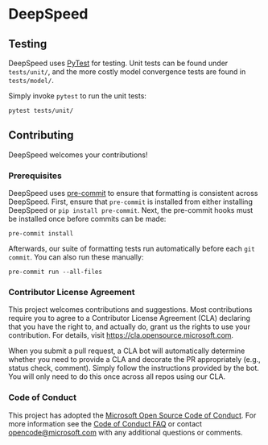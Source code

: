 
# DeepSpeed



## Testing
DeepSpeed uses [PyTest](https://docs.pytest.org/en/latest/) for testing. Unit tests can
be found under `tests/unit/`, and the more costly model convergence tests are found in
`tests/model/`.

Simply invoke `pytest` to run the unit tests:
```
pytest tests/unit/
```



## Contributing

DeepSpeed welcomes your contributions!

### Prerequisites

DeepSpeed uses [pre-commit](https://pre-commit.com/) to ensure that formatting is
consistent across DeepSpeed.  First, ensure that `pre-commit` is installed from either
installing DeepSpeed or `pip install pre-commit`.  Next, the pre-commit hooks must be
installed once before commits can be made:
```
pre-commit install
```
Afterwards, our suite of formatting tests run automatically before each `git commit`. You
can also run these manually:
```
pre-commit run --all-files
```


### Contributor License Agreement

This project welcomes contributions and suggestions.  Most contributions require you to
agree to a Contributor License Agreement (CLA) declaring that you have the right to, and
actually do, grant us the rights to use your contribution. For details, visit
https://cla.opensource.microsoft.com.

When you submit a pull request, a CLA bot will automatically determine whether you need
to provide a CLA and decorate the PR appropriately (e.g., status check, comment). Simply
follow the instructions provided by the bot. You will only need to do this once across
all repos using our CLA.

### Code of Conduct

This project has adopted the [Microsoft Open Source Code of
Conduct](https://opensource.microsoft.com/codeofconduct/).  For more information see the
[Code of Conduct FAQ](https://opensource.microsoft.com/codeofconduct/faq/) or contact
[opencode@microsoft.com](mailto:opencode@microsoft.com) with any additional questions or
comments.
